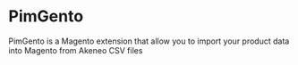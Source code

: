 # PimGento
PimGento is a Magento extension that allow you to import your product data into Magento from Akeneo CSV files
